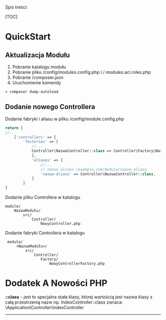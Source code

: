 Spis treści:

[TOC]

QuickStart
==========

Aktualizacja Modułu
-------------------
 1. Pobranie katalogu modułu
 2. Pobranie pliku /config/modules.config.php i / modules.acl.roles.php
 3. Pobranie /composer.json
 4. Uruchomienie komendy

```
> composer dump-autoload
```

Dodanie nowego Controllera
--------------------------

Dodanie fabryki i aliasu w pliku <M>/config/module.config.php

```php
return [
//...
	['controllers' => [
		'factories' => [
	        //...
            Controller\NazwaController::class => Controller\Factory\NazwaControllerFactory::class,
	        ],
	        'aliases' => [
		        //...
		        // nazwa aliasu (example.com/module/nazwa-aliasu
	            'nazwa-aliasu' => Controller\NazwaController::class,
	        ]
		]
]
```

  

Dodanie pliku Controllera w katalogu

	module/
		NazwaModułu/
			src/
				Controller/
					NowyController.php	
					
				

Dodanie fabryki Controllera w katalogu

	 module/
		 <NazwaModułu>/
			 src/			 
				 Controller/
					Factory/
						NowyControllerFactory.php	
					



Dodatek A Nowości PHP
=====================

**::class** - jest to specjalna stała klasy, której wartością jest nazwa klasy z całą przestrzenią nazw np. IndexController::class zwraca: \Application\Controller\IndexController


----



